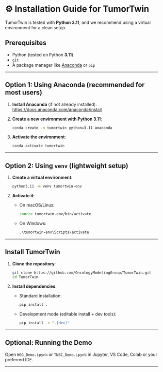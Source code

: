 # ⚙️ Installation Guide for TumorTwin

TumorTwin is tested with **Python 3.11**, and we recommend using a virtual environment for a clean setup.

## Prerequisites

- Python (tested on Python **3.11**)
- `git`
- A package manager like [Anaconda](https://docs.anaconda.com/anaconda/install/) or `pip`

---

## Option 1: Using Anaconda (recommended for most users)

1. **Install Anaconda** (if not already installed):  
   https://docs.anaconda.com/anaconda/install

2. **Create a new environment with Python 3.11**:

   ```bash
   conda create -n tumortwin python=3.11 anaconda
   ```

3. **Activate the environment**:

   ```bash
   conda activate tumortwin
   ```

---

## Option 2: Using `venv` (lightweight setup)

1. **Create a virtual environment**:

   ```bash
   python3.11 -m venv tumortwin-env
   ```

2. **Activate it**:

   - On macOS/Linux:

     ```bash
     source tumortwin-env/bin/activate
     ```

   - On Windows:

     ```powershell
     .\tumortwin-env\Scripts\activate
     ```

---

## Install TumorTwin

1. **Clone the repository**:

   ```bash
   git clone https://github.com/OncologyModelingGroup/TumorTwin.git
   cd TumorTwin
   ```

2. **Install dependencies**:

   - Standard installation:

     ```bash
     pip install .
     ```

   - Development mode (editable install + dev tools):

     ```bash
     pip install -e ".[dev]"
     ```

---

## Optional: Running the Demo

   Open `HGG_Demo.ipynb` or `TNBC_Demo.ipynb` in Jupyter, VS Code, Colab or your preferred IDE.

---